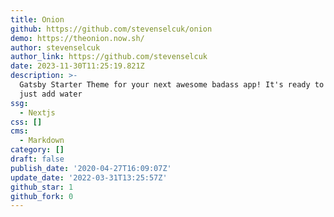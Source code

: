 ```yaml
---
title: Onion
github: https://github.com/stevenselcuk/onion
demo: https://theonion.now.sh/
author: stevenselcuk
author_link: https://github.com/stevenselcuk
date: 2023-11-30T11:25:19.821Z
description: >-
  Gatsby Starter Theme for your next awesome badass app! It's ready to deploy
  just add water
ssg:
  - Nextjs
css: []
cms:
  - Markdown
category: []
draft: false
publish_date: '2020-04-27T16:09:07Z'
update_date: '2022-03-31T13:25:57Z'
github_star: 1
github_fork: 0
---
```

